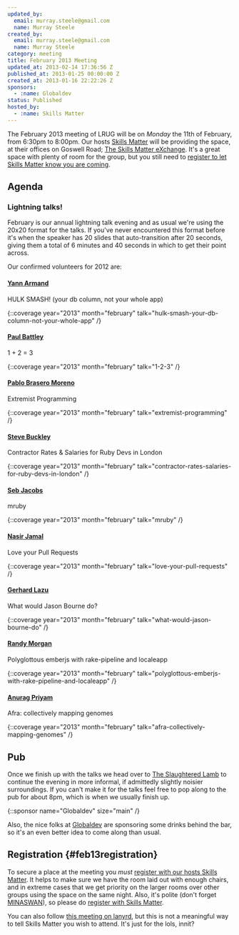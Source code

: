 ```yaml
---
updated_by:
  email: murray.steele@gmail.com
  name: Murray Steele
created_by:
  email: murray.steele@gmail.com
  name: Murray Steele
category: meeting
title: February 2013 Meeting
updated_at: 2013-02-14 17:36:56 Z
published_at: 2013-01-25 00:00:00 Z
created_at: 2013-01-16 22:22:26 Z
sponsors:
  - :name: Globaldev
status: Published
hosted_by:
  - :name: Skills Matter
---
```


The February 2013 meeting of LRUG will be on *Monday* the 11th of February, from 6:30pm to 8:00pm.  Our hosts [Skills Matter](http://skillsmatter.com/) will be providing the space, at their offices on Goswell Road; [The Skills Matter eXchange](http://skillsmatter.com/location-details/design-architecture/484/96).  It's a great space with plenty of room for the group, but you still need to <a href="#feb13registration">register to let Skills Matter know you are coming</a>.

## Agenda

### Lightning talks!

February is our annual lightning talk evening and as usual we're using the 20x20 format for the talks.  If you've never encountered this format before it's when the speaker has 20 slides that auto-transition after 20 seconds, giving them a total of 6 minutes and 40 seconds in which to get their point across.

Our confirmed volunteers for 2012 are:

#### [Yann Armand](http://blog.harakys.com/)

HULK SMASH! (your db column, not your whole app)

{::coverage year="2013" month="february" talk="hulk-smash-your-db-column-not-your-whole-app" /}

#### [Paul Battley](http://po-ru.com/)

1 + 2 = 3

{::coverage year="2013" month="february" talk="1-2-3" /}

#### [Pablo Brasero Moreno](http://pablobm.com/)

Extremist Programming

{::coverage year="2013" month="february" talk="extremist-programming" /}

#### [Steve Buckley](http://twitter.com/StevieBuckley)

Contractor Rates & Salaries for Ruby Devs in London

{::coverage year="2013" month="february" talk="contractor-rates-salaries-for-ruby-devs-in-london" /}

#### [Seb Jacobs](http://sebjacobs.com/)

mruby

{::coverage year="2013" month="february" talk="mruby" /}

#### [Nasir Jamal](http://twitter.com/_nasj)

Love your Pull Requests

{::coverage year="2013" month="february" talk="love-your-pull-requests" /}

#### [Gerhard Lazu](http://gerhardlazu.com/)

What would Jason Bourne do?

{::coverage year="2013" month="february" talk="what-would-jason-bourne-do" /}

#### [Randy Morgan](https://github.com/randym)

Polyglottous emberjs with rake-pipeline and localeapp

{::coverage year="2013" month="february" talk="polyglottous-emberjs-with-rake-pipeline-and-localeapp" /}

#### [Anurag Priyam](https://github.com/yeban)

Afra: collectively mapping genomes

{::coverage year="2013" month="february" talk="afra-collectively-mapping-genomes" /}


## Pub

Once we finish up with the talks we head over to [The Slaughtered Lamb](http://www.theslaughteredlambpub.com/) to continue the evening in more informal, if admittedly slightly noisier surroundings.  If you can't make it for the talks feel free to pop along to the pub for about 8pm, which is when we usually finish up.

{::sponsor name="Globaldev" size="main" /}

Also, the nice folks at [Globaldev](http://www.globaldev.co.uk/) are sponsoring some drinks behind the bar, so it's an even better idea to come along than usual.

## Registration {#feb13registration}

To secure a place at the meeting you *must* [register with our hosts Skills Matter](http://skillsmatter.com/event-details/home/lrug-lightening-talks).  It helps to make sure we have the room laid out with enough chairs, and in extreme cases that we get priority on the larger rooms over other groups using the space on the same night.  Also, it's polite (don't forget [MINASWAN](http://oreilly.com/ruby/excerpts/ruby-learning-rails/ruby-glossary.html#I_indexterm_d1e32036)), so please do [register with Skills Matter](http://skillsmatter.com/event-details/home/lrug-lightening-talks).

You can also follow [this meeting on lanyrd](http://lanyrd.com/2013/lrug-february/), but this is not a meaningful way to tell Skills Matter you wish to attend.  It's just for the lols, innit?
